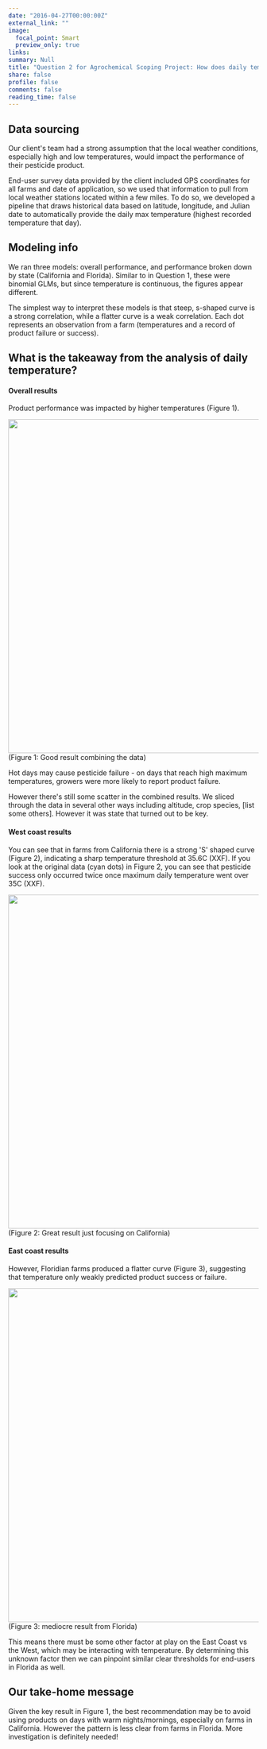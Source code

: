 ```yaml
---
date: "2016-04-27T00:00:00Z"
external_link: ""
image:
  focal_point: Smart
  preview_only: true
links:
summary: Null
title: "Question 2 for Agrochemical Scoping Project: How does daily temperature on orchards impact product performance?"
share: false
profile: false
comments: false
reading_time: false
---
```




## Data sourcing

Our  client's team had a strong assumption that the local
weather conditions, especially high and low temperatures, would impact the
performance of their pesticide product.

End-user survey data provided by the client included GPS
coordinates for all farms and date of application, so we used that information
to pull from local weather stations located within a few miles. To do so, we
developed a pipeline that draws historical data based on latitude, longitude,
and Julian date to automatically provide the daily max temperature (highest
recorded temperature that day).

## Modeling info

We ran three models: overall performance, and performance broken down by state (California and Florida). Similar to in Question 1, these were binomial GLMs, but since
temperature is continuous, the figures appear different.

The simplest way to interpret these models is that steep, s-shaped curve is a
strong correlation, while a flatter curve is a weak correlation. Each dot
represents an observation from a farm (temperatures and a record of
product failure or success).

## What is the takeaway from the analysis of daily temperature?
#### Overall results
Product performance was impacted by higher temperatures (Figure 1).

<img src="{{< blogdown/postref >}}index_files/figure-html/all-1.png" width="672" />
(Figure 1: Good result combining the data)

Hot days may cause pesticide failure - on days that reach high maximum temperatures,
growers were more likely to report product failure. 

However there's still some scatter in the combined results. We sliced through the data in several other ways including altitude, crop species, [list some others]. However it was state that turned out to be key.

#### West coast results
You can see that in farms from California there is a strong 'S' shaped curve (Figure 2), indicating a sharp temperature threshold at 35.6C (XXF). If you look at the original data (cyan dots) in Figure 2, you can see that pesticide success only occurred twice once maximum daily temperature went over 35C (XXF).

<img src="{{< blogdown/postref >}}index_files/figure-html/cali-1.png" width="672" />
(Figure 2: Great result just focusing on California)

#### East coast results
However, Floridian farms produced a flatter curve (Figure 3), suggesting that temperature only weakly predicted product success or failure.

<img src="{{< blogdown/postref >}}index_files/figure-html/fl-1.png" width="672" />
(Figure 3: mediocre result from Florida)

This means there must be some other factor at play on the East Coast vs the West, which may be interacting with temperature.  By determining this unknown factor then we can pinpoint similar clear thresholds for end-users in Florida as well.

## Our take-home message

Given the key result in Figure 1, the best recommendation may be to avoid
using products on days with warm nights/mornings, especially on farms in California. However the pattern is less clear from farms in Florida. More investigation is definitely needed!
